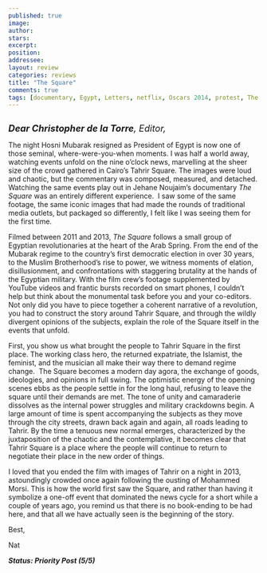 ```yaml
---
published: true
image:
author: 
stars: 
excerpt: 
position: 
addressee: 
layout: review
categories: reviews
title: "The Square"
comments: true
tags: [documentary, Egypt, Letters, netflix, Oscars 2014, protest, The Square]
---
```

<div><p><span class="full-image-block ssNonEditable"><a href="/letters/2014/1/25/the-square.html"><img src="http://static.squarespace.com/static/5005f6bcc4aa41161b33e89e/5329cf1fe4b07c068ebf74de/5329cf1fe4b07c068ebf7946/1390670137027/The%20Square.jpg" alt="" /></a></span></p>
<p class="Body"><span style="font-size:130%;"><strong><em>Dear Christopher de la Torre</em></strong><em>, Editor,</em></span></p>
<p class="Body">The night Hosni Mubarak resigned as President of Egypt is now one of those seminal, where-were-you-when moments. I was half a world away, watching events unfold on the nine o&rsquo;clock news, marvelling at the sheer size of the crowd gathered in Cairo&rsquo;s Tahrir Square. The images were loud and chaotic, but the commentary was composed, measured, and detached. Watching the same events play out in Jehane Noujaim&rsquo;s documentary <em>The Square</em> was an entirely different experience.&nbsp; I saw some of the same footage, the same iconic images that had made the rounds of traditional media outlets, but packaged so differently, I felt like I was seeing them for the first time.</p>
<p class="Body">Filmed between 2011 and 2013, <em>The Square</em> follows a small group of Egyptian revolutionaries at the heart of the Arab Spring. From the end of the Mubarak regime to the country&rsquo;s first democratic election in over 30 years, to the Muslim Brotherhood&rsquo;s rise to power, we witness moments of elation, disillusionment, and confrontations with staggering brutality at the hands of the Egyptian military. With the film crew&rsquo;s footage supplemented by YouTube videos and frantic bursts recorded on smart phones, I couldn&rsquo;t help but think about the monumental task before you and your co-editors. Not only did you have to piece together a coherent narrative of a revolution, you had to construct the story around Tahrir Square, and through the wildly divergent opinions of the subjects, explain the role of the Square itself in the events that unfold.</p>
<p class="Body">First, you show us what brought the people to Tahrir Square in the first place. The working class hero, the returned expatriate, the Islamist, the feminist, and the musician all make their way there to demand regime change.&nbsp; The Square becomes a modern day agora, the exchange of goods, ideologies, and opinions in full swing. The optimistic energy of the opening scenes ebbs as the people settle in for the long haul, refusing to leave the square until their demands are met. The tone of unity and camaraderie dissolves as the internal power struggles and military crackdowns begin. A large amount of time is spent accompanying the subjects as they move through the city streets, drawn back again and again, all roads leading to Tahrir. By the time a tenuous new normal emerges, characterized by the juxtaposition of the chaotic and the contemplative, it becomes clear that Tahrir Square is a place where the people will continue to return to negotiate their place in the new order of things.&nbsp;</p>
<p class="Body">I loved that you ended the film with images of Tahrir on a night in 2013, astoundingly crowded once again following the ousting of Mohammed Morsi. This is how the world first saw the Square, and rather than having it symbolize a one-off event that dominated the news cycle for a short while a couple of years ago, you remind us that there is no book-ending to be had here, and that all we have actually seen is the beginning of the story.</p>
<p class="Body">Best,</p>
<p class="Body">Nat</p>
<p class="Body"><strong><em>Status: Priority Post (5/5)</em></strong></p></div>

